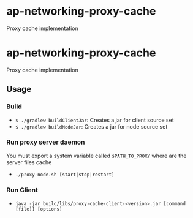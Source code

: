 # ap-networking-proxy-cache
Proxy cache implementation

# ap-networking-proxy-cache
Proxy cache implementation

## Usage
### Build
* `$ ./gradlew buildClientJar`: Creates a jar for client source set
* `$ ./gradlew buildNodeJar`: Creates a jar for node source set

### Run proxy server daemon
You must export a system variable called `$PATH_TO_PROXY` where are the server files cache
* `./proxy-node.sh [start|stop|restart]`

### Run Client
* `java -jar build/libs/proxy-cache-client-<version>.jar [command [file]] [options]`
